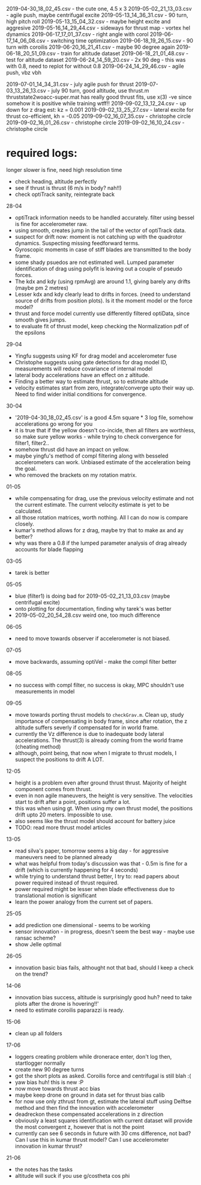 2019-04-30_18_02_45.csv - the cute one, 4.5 x 3
2019-05-02_21_13_03.csv - agile push, maybe centrifugal excite
2019-05-13_14_36_31.csv - 90 turn, high pitch roll
2019-05-13_15_04_32.csv - maybe height excite and aggresive
2019-05-16_14_29_44.csv - sideways for thrust map - vortex hel dynamics
2019-06-17_17_01_37.csv - right angle with corol
2019-06-17_14_06_08.csv - switching time optimization
2019-06-18_19_26_15.csv - 90 turn with coroilis
2019-06-20_16_21_41.csv - maybe 90 degree again
2019-06-18_20_51_09.csv - train for altitude dataset
2019-06-18_21_01_48.csv - test for altitude dataset
2019-06-24_14_59_20.csv - 2x 90 deg - this was with 0.8, need to replot for without 0.8
2019-06-24_14_29_46.csv - agile push, vbz vbh

2019-07-01_14_34_31.csv - july agile push for thrust
2019-07-03_13_26_13.csv - july 90 turn, good altitude, use thrust.m
thruststate2woacc-super.mat has really good thrust fits, use x(3) -ve since somehow it is positive while training wtff!!
2019-09-02_13_12_24.csv - up down for z drag est: kz = 0.001
2019-09-02_13_25_27.csv - lateral excite for thrust co-efficient, kh = -0.05
2019-09-02_16_07_35.csv - christophe circle
2019-09-02_16_01_26.csv - christophe circle
2019-09-02_16_10_24.csv - christophe circle

# required logs: 
longer slower is fine, need high resolution time
- check heading, altitude perfectly
- see if thrust is thrust (6 m/s in body? nah!!) 
- check optiTrack sanity, reintegrate back


28-04
- optiTrack information needs to be handled accurately. filter using bessel is fine for accelerometer raw. 
- using smooth, creates jump in the tail of the vector of optiTrack data. 
- suspect for drift now: moment is not catching up with the quadrotor dynamics. Suspecting missing feedforward terms. 
- Gyroscopic moments in case of stiff blades are transmitted to the body frame.
- some shady psuedos are not estimated well. Lumped parameter identification of drag using polyfit is leaving out a couple of pseudo forces.
- The kdx and kdy (using rpmAvg) are around 1.1, giving barely any drifts (maybe pm 2 metres)
- Lesser kdx and kdy clearly lead to drifts in forces. (need to understand source of drifts from position plots). Is it the moment model or the force model?
- thrust and force model currently use differently filtered optiData, since smooth gives jumps. 
- to evaluate fit of thrust model, keep checking the Normalization pdf of the epsilons

29-04
- Yingfu suggests using KF for drag model and accelerometer fuse
- Christophe suggests using gate detections for drag model ID, measurements will reduce covariance of internal model
- lateral body accelerations have an effect on z altitude. 
- Finding a better way to estimate thrust, so to estimate altitude
- velocity estimates start from zero, integrate/converge upto their way up. Need to find wider initial conditions for convergence.

30-04
- '2019-04-30_18_02_45.csv' is a good 4.5m square * 3 log file, somehow accelerations go wrong for you
- it is true that if the yellow doesn't co-incide, then all filters are worthless, so make sure yellow works - 
  while trying to check convergence for filter1, filter2..
- somehow thrust did have an impact on yellow. 
- maybe yingfu's method of compl filtering along with besseled accelerometers can work. Unbiased estimate of the acceleration being the goal.
- who removed the brackets on my rotation matrix. 

01-05
- while compensating for drag, use the previous velocity estimate and not the current estimate. The current velocity estimate is yet to be calculated.
- all those rotation matrices, worth nothing. All I can do now is compare closely. 
- kumar's method allows for z drag, maybe try that to make ax and ay better?
- why was there a 0.8 if the lumped parameter analysis of drag already accounts for blade flapping

03-05
- tarek is better

05-05
- blue (filter1) is doing bad for 2019-05-02_21_13_03.csv (maybe centrifugal excite)
- onto plotting for documentation, finding why tarek's was better
- 2019-05-02_20_54_28.csv weird one, too much difference

06-05
- need to move towards observer if accelerometer is not biased. 

07-05
- move backwards, assuming optiVel - make the compl filter better

08-05
- no success with compl filter, no success is okay, MPC shouldn't use measurements in model

09-05
- move towards porting thrust models to `checkGrav.m`. Clean up, study importance of compensating in body frame, since after rotation, the z altitude suffers severly if compensated for in world frame.
- currently the Vz difference is due to inadequate body lateral accelerations. The thrust(3) is already coming from the world frame (cheating method)
- although, point being, that now when I migrate to thrust models, I suspect the positions to drift A LOT. 

12-05
- height is a problem even after ground thrust thrust. Majority of height component comes from thrust. 
- even in non agile maneuvers, the height is very sensitive. The velocities start to drift after a point, positions suffer a lot.
- this was when using gt. When using my own thrust model, the positions drift upto 20 meters. Impossible to use. 
- also seems like the thrust model should account for battery juice
- TODO: read more thrust model articles

13-05
- read silva's paper, tomorrow seems a big day - for aggressive maneuvers need to be planned already
- what was helpful from today's discussion was that - 0.5m is fine for a drift (which is currently happening for 4 seconds)
- while trying to understand thrust better, I try to: read papers about power required instead of thrust required. 
- power required might be lesser when blade effectiveness due to translational motion is significant
- learn the power analogy from the current set of papers.

25-05
- add prediction one dimensional - seems to be working
- sensor innovation - in progress, doesn't seem the best way - maybe use ransac scheme?
- show Jelle optimal

26-05
- innovation basic bias fails, althought not that bad, should I keep a check on the trend?

14-06 
- innovation bias success, altitude is surprisingly good huh? need to take plots after the drone is hovering!!'
- need to estimate coroilis paparazzi is ready. 

15-06 
- clean up all folders

17-06
- loggers creating problem while dronerace enter, don't log then, startlogger normally
- create new 90 degree turns
- got the short plots as asked. Coroilis force and centrifugal is still blah :( 
- yaw bias huh! this is new :P
- now move towards thrust acc bias
- maybe keep drone on ground in data set for thrust bias calib
- for now use only zthrust from gt, estimate the lateral stuff using Delftse method and then find the innovation with accelerometer
- deadreckon these compensated accelerations in z direction 
- obviously a least squares identification with current dataset will provide the most convergent z, however that is not the point
- currently can see 6 seconds in future with 30 cms difference, not bad? Can I use this in kumar thrust model? Can I use accelerometer innovation in kumar thrust?

21-06
- the notes has the tasks
- altitude will suck if you use g/costheta cos phi
